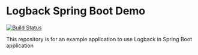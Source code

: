 # Logback Spring Boot Demo
[![Build Status](https://travis-ci.org/gattinenirohini66/logging-Dto.svg?branch=v1.0.2)](https://travis-ci.org/gattinenirohini66/logging-Dto)

This repository is for an example application to use Logback in Spring Boot application
